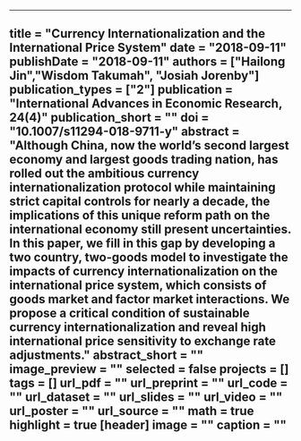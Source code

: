 
---
title = "Currency Internationalization and the International Price System"
date = "2018-09-11"
publishDate = "2018-09-11"
authors = ["Hailong Jin","Wisdom Takumah", "Josiah Jorenby"]
publication_types = ["2"]
publication = "**International Advances in Economic Research**, 24(4)"
publication_short = ""
doi = "10.1007/s11294-018-9711-y"
abstract = "Although China, now the world’s second largest economy and largest goods trading nation, has rolled out the ambitious currency internationalization protocol while maintaining strict capital controls for nearly a decade, the implications of this unique reform path on the international economy still present uncertainties. In this paper, we fill in this gap by developing a two country, two-goods model to investigate the impacts of currency internationalization on the international price system, which consists of goods market and factor market interactions. We propose a critical condition of sustainable currency internationalization and reveal high international price sensitivity to exchange rate adjustments."
abstract_short = ""
image_preview = ""
selected = false
projects = []
tags = []
url_pdf = ""
url_preprint = ""
url_code = ""
url_dataset = ""
url_slides = ""
url_video = ""
url_poster = ""
url_source = ""
math = true
highlight = true
[header]
image = ""
caption = ""
---

